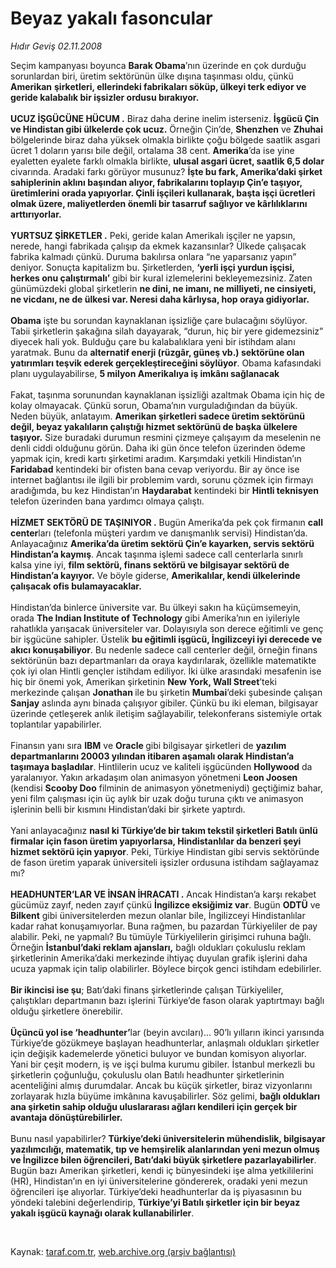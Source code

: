 # Beyaz yakalı fasoncular

*Hıdır Geviş 02.11.2008*

<div class="taraf_structure_2col_1zq">
<div class="margen_n">



 <p>Seçim kampanyası boyunca <b>Barak Obama</b>’nın üzerinde en çok durduğu sorunlardan biri, üretim sektörünün ülke dışına taşınması oldu, çünkü <b>Amerikan</b> <b>şirketleri, ellerindeki fabrikaları söküp, ülkeyi terk ediyor ve geride kalabalık bir işsizler ordusu bırakıyor. <br/><br/>UCUZ İŞGÜCÜNE HÜCUM .</b> Biraz daha derine inelim isterseniz. <b>İşgücü Çin ve Hindistan gibi ülkelerde çok ucuz.</b> Örneğin Çin’de, <b>Shenzhen</b> ve <b>Zhuhai</b> bölgelerinde biraz daha yüksek olmakla birlikte çoğu bölgede saatlik asgari ücret 1 doların yarısı bile değil, ortalama 38 cent. <b>Amerika</b>’da ise yine eyaletten eyalete farklı olmakla birlikte, <b>ulusal asgari ücret, saatlik 6,5 dolar</b> civarında. Aradaki farkı görüyor musunuz? <b>İşte bu fark, Amerika’daki şirket sahiplerinin aklını başından alıyor, fabrikalarını toplayıp Çin’e taşıyor, üretimlerini orada yapıyorlar. Çinli işçileri kullanarak, başta işçi ücretleri olmak üzere, maliyetlerden önemli bir tasarruf sağlıyor ve kârlılıklarını arttırıyorlar. <br/><br/>YURTSUZ ŞİRKETLER .</b> Peki, geride kalan Amerikalı işçiler ne yapsın, nerede, hangi fabrikada çalışıp da ekmek kazansınlar? Ülkede çalışacak fabrika kalmadı çünkü. Duruma bakılırsa onlara “ne yaparsanız yapın” deniyor. Sonuçta kapitalizm bu. Şirketlerden, <b>‘yerli işçi yurdun işçisi, herkes onu çalıştırmalı’</b> gibi bir kural izlemelerini bekleyemezsiniz. Zaten günümüzdeki global şirketlerin <b>ne dini, ne imanı, ne milliyeti, ne cinsiyeti, ne vicdanı, ne de ülkesi var. Neresi daha kârlıysa, hop oraya gidiyorlar.</b> <b><br/><br/>Obama</b> işte bu sorundan kaynaklanan işsizliğe çare bulacağını söylüyor. Tabii şirketlerin şakağına silah dayayarak, “durun, hiç bir yere gidemezsiniz” diyecek hali yok. Bulduğu çare bu kalabalıklara yeni bir istihdam alanı yaratmak. Bunu da <b>alternatif enerji (rüzgâr, güneş vb.) sektörüne olan yatırımları teşvik ederek gerçekleştireceğini söylüyor</b>. Obama kafasındaki planı uygulayabilirse, <b>5 milyon Amerikalıya iş imkânı sağlanacak</b> <br/><br/>Fakat, taşınma sorunundan kaynaklanan işsizliği azaltmak Obama için hiç de kolay olmayacak. Çünkü sorun, Obama’nın vurguladığından da büyük. Neden büyük, anlatayım. <b>Amerikan şirketleri sadece üretim sektörünü değil, beyaz yakalıların çalıştığı hizmet sektörünü de başka ülkelere taşıyor.</b> Size buradaki durumun resmini çizmeye çalışayım da meselenin ne denli ciddi olduğunu görün. Daha iki gün önce telefon üzerinden ödeme yapmak için, kredi kartı şirketimi aradım. Karşımdaki yetkili Hindistan’ın <b>Faridabad</b> kentindeki bir ofisten bana cevap veriyordu. Bir ay önce ise internet bağlantısı ile ilgili bir problemim vardı, sorunu çözmek için firmayı aradığımda, bu kez Hindistan’ın <b>Haydarabat</b> kentindeki bir <b>Hintli teknisyen</b> telefon üzerinden bana yardımcı olmaya çalıştı.<b> <br/><br/>HİZMET SEKTÖRÜ DE TAŞINIYOR .</b> Bugün Amerika’da pek çok firmanın <b>call center</b>ları (telefonla müşteri yardım ve danışmanlık servisi) Hindistan’da. Anlayacağınız <b>Amerika’da üretim sektörü Çin’e kayarken, servis sektörü Hindistan’a kaymış</b>. Ancak taşınma işlemi sadece call centerlarla sınırlı kalsa yine iyi, <b>film sektörü, finans sektörü ve bilgisayar sektörü de Hindistan’a kayıyor.</b> Ve böyle giderse, <b>Amerikalılar, kendi ülkelerinde çalışacak ofis bulamayacaklar. </b><br/><br/>Hindistan’da binlerce üniversite var. Bu ülkeyi sakın ha küçümsemeyin, orada <b>The Indian Institute of Technology</b> gibi Amerika’nın en iyileriyle rahatlıkla yarışacak üniversiteler var. Dolayısıyla son derece eğitimli ve genç bir işgücüne sahipler. Üstelik <b>bu eğitimli işgücü, İngilizceyi iyi derecede ve akıcı konuşabiliyor</b>. Bu nedenle sadece call centerler değil, örneğin finans sektörünün bazı departmanları da oraya kaydırılarak, özellikle matematikte çok iyi olan Hintli gençler istihdam ediliyor. İki ülke arasındaki mesafenin ise hiç bir önemi yok, Amerikan şirketinin <b>New York, Wall Street</b>’teki merkezinde çalışan <b>Jonathan </b>ile bu şirketin <b>Mumbai</b>’deki şubesinde çalışan <b>Sanjay</b> aslında aynı binada çalışıyor gibiler. Çünkü bu iki eleman, bilgisayar üzerinde çetleşerek anlık iletişim sağlayabilir, telekonferans sistemiyle ortak toplantılar yapabilirler. <br/><br/>Finansın yanı sıra <b>IBM</b> ve <b>Oracle </b>gibi bilgisayar şirketleri de <b>yazılım departmanlarını 20003 yılından itibaren aşamalı olarak Hindistan’a taşımaya başladılar</b>. Hintlilerin ucuz ve kaliteli işgücünden <b>Hollywood</b> da yaralanıyor. Yakın arkadaşım olan animasyon yönetmeni <b>Leon Joosen</b> (kendisi <b>Scooby Doo</b> filminin de animasyon yönetmeniydi) geçtiğimiz bahar, yeni film çalışması için üç aylık bir uzak doğu turuna çıktı ve animasyon işlerinin belli bir kısmını Hindistan’daki bir şirkete yaptırdı. <br/><br/>Yani anlayacağınız <b>nasıl ki Türkiye’de bir takım tekstil şirketleri Batılı ünlü firmalar için fason üretim yapıyorlarsa, Hindistanlılar da benzeri şeyi hizmet sektörü için yapıyor</b>. Peki, Türkiye Hindistan gibi servis sektöründe de fason üretim yaparak üniversiteli işsizler ordusuna istihdam sağlayamaz mı? <b><br/><br/>HEADHUNTER’LAR VE İNSAN İHRACATI .</b> Ancak Hindistan’a karşı rekabet gücümüz zayıf, neden zayıf çünkü <b>İngilizce eksiğimiz var</b>. Bugün <b>ODTÜ</b> ve <b>Bilkent</b> gibi üniversitelerden mezun olanlar bile, İngilizceyi Hindistanlılar kadar rahat konuşamıyorlar. Buna rağmen, bu pazardan Türkiyeliler de pay alabilir. Peki, ne yapmalı? Bu tümüyle Türkiyelilerin girişimci ruhuna bağlı. Örneğin <b>İstanbul’daki reklam ajansları,</b> bağlı oldukları çokuluslu reklam şirketlerinin Amerika’daki merkezinde ihtiyaç duyulan grafik işlerini daha ucuza yapmak için talip olabilirler. Böylece birçok genci istihdam edebilirler. <b><br/><br/>Bir ikincisi ise şu</b>; Batı’daki finans şirketlerinde çalışan Türkiyeliler, çalıştıkları departmanın bazı işlerini Türkiye’de fason olarak yaptırtmayı bağlı olduğu şirketlere önerebilir. <b><br/><br/>Üçüncü yol ise ‘headhunter’</b>lar (beyin avcıları)... 90’lı yılların ikinci yarısında Türkiye’de gözükmeye başlayan headhunterlar, anlaşmalı oldukları şirketler için değişik kademelerde yönetici buluyor ve bundan komisyon alıyorlar. Yani bir çeşit modern, iş ve işçi bulma kurumu gibiler. İstanbul merkezli bu şirketlerin çoğunluğu, çokuluslu olan Batılı headhunter şirketlerinin acenteliğini almış durumdalar. Ancak bu küçük şirketler, biraz vizyonlarını zorlayarak hızla büyüme imkânına kavuşabilirler. Söz gelimi, <b>bağlı oldukları ana şirketin sahip olduğu uluslararası ağları kendileri için gerçek bir avantaja dönüştürebilirler. </b><br/><br/>Bunu nasıl yapabilirler? <b>Türkiye’deki üniversitelerin mühendislik, bilgisayar yazılımcılığı, matematik, tıp ve hemşirelik alanlarından yeni mezun olmuş ve İngilizce bilen öğrencileri, Batı’daki büyük şirketlere pazarlayabilirler</b>. Bugün bazı Amerikan şirketleri, kendi iç bünyesindeki işe alma yetkililerini (HR), Hindistan’ın en iyi üniversitelerine göndererek, oradaki yeni mezun öğrencileri işe alıyorlar. Türkiye’deki headhunterlar da iş piyasasının bu yöndeki talebini değerlendirip, <b>Türkiye’yi Batılı şirketler için bir beyaz yakalı işgücü kaynağı olarak kullanabilirler</b>.</p>

<br/>


<div id="taraf_not">
</div>

</div>


</div>

Kaynak: [taraf.com.tr](http://taraf.com.tr:80/makale/2498.htm), [web.archive.org (arşiv bağlantısı)](http://web.archive.org/web/20090220205152/http://taraf.com.tr:80/makale/2498.htm)
